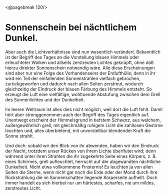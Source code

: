 <@pagebreak 120/>

Sonnenschein bei nächtlichem Dunkel.
====================================

Aber auch die Lichtverhältnisse sind nun wesentlich verändert.
Bekanntlich ist der Begriff des Tages an die Vorstellung blauen
Himmels oder erleuchteter Wolken und allseits zerstreuten Lichtes
geknüpft, ohne daß hierzu direkter Sonnenschein notwendig
wäre. Alle diese Erscheinungen sind aber nur eine Folge des
Vorhandenseins der Erdlufthülle; denn in ihr wird ein Teil der einfallenden
Sonnenstrahlen vielfach gebrochen, zurückgeworfen und
dadurch nach allen Seiten zerstreut, wodurch gleichzeitig der Eindruck
der blauen Färbung des Himmels entsteht. So erzeugt die Luft eine
vielfältige, wohltuende Abstufung zwischen dem Grell des Sonnenlichtes
und der Dunkelheit.

Im leeren Weltraum ist alles dies nicht möglich, weil dort die
Luft fehlt. Damit hört aber strenggenommen auch der Begriff
des Tages eigentlich auf. Unentwegt erscheint der Himmelsgrund
in tiefstem *Schwarz*, aus welchem, außergewöhnlich grell, mit
gleichmäßig ruhigem Licht die zahllosen Gestirne leuchten und, alles
überbietend, mit unvorstellbar blendender Kraft die Sonne strahlt.

Und doch: sobald wir den Blick von ihr abwenden, haben wir
den Eindruck der Nacht, trotzdem unser Rücken von ihrem Lichte
überflutet wird; denn während unter ihren Strahlen die ihr zugekehrte
Seite eines Körpers, z. B. eines Schirmes, grell aufleuchtet,
herrscht auf der abgewandten nächtliche Dunkelheit. Nicht etwa
vollkommene Finsternis! Es leuchten ja von allen Seiten die Sterne,
wenn nicht gar noch die Erde oder der Mond durch ihre Rückstrahlung
die im Sonnenschatten liegende Körperseite aufhellt.
Doch immer handelt es sich hierbei nur um härtestes, scharfes,
nie um mildes, zerstreutes Licht.

